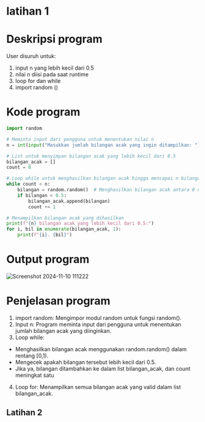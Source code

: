 # latihan 1
# Deskripsi program
User disuruh untuk:
1. input n yang lebih kecil dari 0.5
2. nilai n diisi pada saat runtime
3. loop for dan while
4. import random ()

# Kode program
```python
import random

# Meminta input dari pengguna untuk menentukan nilai n
n = int(input("Masukkan jumlah bilangan acak yang ingin ditampilkan: "))

# List untuk menyimpan bilangan acak yang lebih kecil dari 0.5
bilangan_acak = []
count = 0

# Loop while untuk menghasilkan bilangan acak hingga mencapai n bilangan yang valid
while count < n:
    bilangan = random.random()  # Menghasilkan bilangan acak antara 0 dan 1
    if bilangan < 0.5:
        bilangan_acak.append(bilangan)
        count += 1

# Menampilkan bilangan acak yang dihasilkan
print(f"{n} bilangan acak yang lebih kecil dari 0.5:")
for i, bil in enumerate(bilangan_acak, 1):
    print(f"{i}. {bil}")

```

# Output program
![Screenshot 2024-11-10 111222](https://github.com/user-attachments/assets/4ad5f84d-4b88-449b-905d-f94ac89eacd2)

# Penjelasan program
1. import random: Mengimpor modul random untuk fungsi random().
2. Input n: Program meminta input dari pengguna untuk menentukan jumlah bilangan acak yang diinginkan.
3. Loop while:
- Menghasilkan bilangan acak menggunakan random.random() dalam rentang [0,1).
- Mengecek apakah bilangan tersebut lebih kecil dari 0.5.
- Jika ya, bilangan ditambahkan ke dalam list bilangan_acak, dan count meningkat satu
4. Loop for: Menampilkan semua bilangan acak yang valid dalam list bilangan_acak.

## Latihan 2

